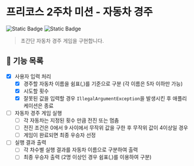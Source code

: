 # 프리코스 2주차 미션 - 자동차 경주
![Static Badge](https://img.shields.io/badge/precourse-week2-<color>)
![Static Badge](https://img.shields.io/badge/version-1.0.1-informational)

> 초간단 자동차 경주 게임을 구현합니다.

## 🚀 기능 목록

- [x] 사용자 입력 처리
    - [x] 경주할 자동차 이름을 쉼표(,)를 기준으로 구분 (각 이름은 5자 이하만 가능)
    - [x] 시도할 횟수
    - [x] 잘못된 값을 입력할 경우 `IllegalArgumentException`을 발생시킨 후 애플리케이션은 종료
- [ ] 자동차 경주 게임 실행
    - [ ] 각 자동차는 지정된 횟수 만큼 전진 또는 멈춤
    - [ ] 전진 조건은 0에서 9 사이에서 무작위 값을 구한 후 무작위 값이 4이상일 경우
    - [ ] 게임이 완료되면 최종 우승자 선정
- [ ] 실행 결과 출력
    - [ ] 각 차수별 실행 결과를 자동차 이름으로 구분하여 출력
    - [ ] 최종 우승자 출력 (2명 이상인 경우 쉼표(,)를 이용하여 구분)